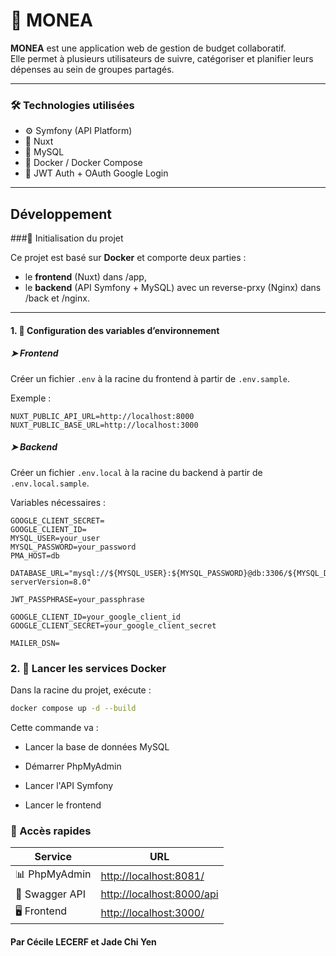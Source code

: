 # 💸 MONEA

**MONEA** est une application web de gestion de budget collaboratif.  
Elle permet à plusieurs utilisateurs de suivre, catégoriser et planifier leurs dépenses au sein de groupes partagés.

---

### 🛠️ Technologies utilisées

- ⚙️ Symfony (API Platform)
- 🎨 Nuxt
- 🐬 MySQL
- 🐳 Docker / Docker Compose
- 🔐 JWT Auth + OAuth Google Login

---

## Développement

###🚀 Initialisation du projet

Ce projet est basé sur **Docker** et comporte deux parties :

- le **frontend** (Nuxt) dans /app,
- le **backend** (API Symfony + MySQL) avec un reverse-prxy (Nginx) dans /back et /nginx.

---

#### 1. 🔧 Configuration des variables d’environnement

##### ➤ Frontend

Créer un fichier `.env` à la racine du frontend à partir de `.env.sample`.

Exemple :

```env
NUXT_PUBLIC_API_URL=http://localhost:8000
NUXT_PUBLIC_BASE_URL=http://localhost:3000
```

##### ➤ Backend

Créer un fichier `.env.local` à la racine du backend à partir de `.env.local.sample`.

Variables nécessaires :

```env
GOOGLE_CLIENT_SECRET=
GOOGLE_CLIENT_ID=
MYSQL_USER=your_user
MYSQL_PASSWORD=your_password
PMA_HOST=db

DATABASE_URL="mysql://${MYSQL_USER}:${MYSQL_PASSWORD}@db:3306/${MYSQL_DATABASE}?serverVersion=8.0"

JWT_PASSPHRASE=your_passphrase

GOOGLE_CLIENT_ID=your_google_client_id
GOOGLE_CLIENT_SECRET=your_google_client_secret

MAILER_DSN=
```

### 2. 🐳 Lancer les services Docker

Dans la racine du projet, exécute :

```bash
docker compose up -d --build
```

Cette commande va :

- Lancer la base de données MySQL

- Démarrer PhpMyAdmin

- Lancer l'API Symfony

- Lancer le frontend

### 🔗 Accès rapides

| Service        | URL                                                    |
| -------------- | ------------------------------------------------------ |
| 📊 PhpMyAdmin  | [http://localhost:8081/](http://localhost:8081/)       |
| 🧪 Swagger API | [http://localhost:8000/api](http://localhost:8000/api) |
| 🖥️ Frontend    | [http://localhost:3000/](http://localhost:3000/)       |

#### Par Cécile LECERF et Jade Chi Yen
